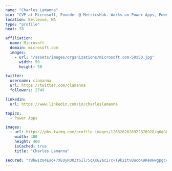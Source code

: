 ```yaml
---
name: "Charles Lamanna"
bio: "CVP at Microsoft, Founder @ MetricsHub. Works on Power Apps, Power Automate, Power Virtual Agent, Common Data Service and Dynamics 365."
location: Bellevue, WA
type: "profile"
heat: 78

affiliation:
  name: Microsoft
  domain: microsoft.com
  images:
    - url: "/assets/images/organizations/microsoft.com-50x50.jpg"
      width: 50
      height: 50

twitter:
  username: clamanna
  url: https://twitter.com/clamanna
  followers: 2749

linkedin:
  url: https://www.linkedin.com/in/charleslamanna

topics:
  - Power Apps

images:
  - url: https://pbs.twimg.com/profile_images/1263202626922876928/g6qGbHZ-_400x400.jpg
    width: 400
    height: 400
    isCached: true
    title: "Charles Lamanna"

secured: "r8hwIzU4Eso+7XEUyRO0Zt6Il/5qXKG2acI/c+T9k21tvBucoK9Re0Hwgpgc4s3znay7g/O/0Ysbrp2n4QyQX3UpOiPjZ8MAX41qw0us2aI4EUWhj4F/IRQDmbNFUw7Nynn+3XGJ+/SgdZXWByIU9PHtoOBbFpAsdtN4Z/M1twB2e1yHEFWbx1lQxaTCYEUALuIZCLz2Be5W74Lo0+VcwldhHYu9wyi0XJwvdRzXzQy41e9y/zuTPijdJPewl2DsTU+/9DkU0yMxY4yQ0QY8HOLCLyC6fL5HQadwuDMV5I0ViRtYXykZWpXbUS0h9PeJT6AnZuxsZajh2SRBdUqLbkjuY1axFAXxCoa46jIBRgItp7YCXNYJLgkH9Nbwf+qU/L9vhSqn8LST3N6iCaki8dXEXygkDBK+9cuHcfHm1Sw=;ti9hK07JPsncwaxaR2Of8g=="
---
```



